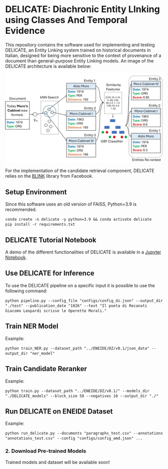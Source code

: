 # DELICATE: Diachronic Entity LInking using Classes And Temporal Evidence

This repository contains the software used for implementing and testing DELICATE, an Entity Linking system trained on historical documents in Italian, designed for being more sensitive to the context of provenance of a document than general-purpose Entity Linking models. An image of the DELICATE architecture is available below:

<img src="docs/delicate.jpg" alt="drawing" width="700"/>

For the implementation of the candidate retrieval component, DELICATE relies on the [BLINK](https://github.com/facebookresearch/BLINK) library from Facebook.

## Setup Environment


Since this software uses an old version of FAISS, Python=3.9 is recommended.

```
conda create -n delicate -y python=3.9 && conda activate delicate
pip install -r requirements.txt
```


## DELICATE Tutorial Notebook

A demo of the different functionalities of DELICATE is available in a [Jupyter Notebook](./tutorial_delicate.ipynb).


## Use DELICATE for Inference

To use the DELICATE pipeline on a specific input it is possible to use the following command: 
```
python pipeline.py --config_file "configs/config_dz.json" --output_dir "./test" --publication_date "1826" --text "Il poeta di Recanati Giacomo Leopardi scrisse le Operette Morali." 
```

## Train NER Model

Example:
```
python train_NER.py --dataset_path "../ENEIDE/DZ/v0.1/json_data" --output_dir "ner_model"
```


## Train Candidate Reranker

Example:
```
python train.py --dataset_path "../ENEIDE/DZ/v0.1/" --models_dir "./DELICATE_models" --block_size 50 --negatives 10 --output_dir "./"
```

## Run DELICATE on ENEIDE Dataset

Example:
```
python run_delicate.py --documents "paragraphs_test.csv" --annotations "annotations_test.csv" --config "configs/config_amd.json" ...
```

### 2. Download Pre-trained Models

Trained models and dataset will be available soon!